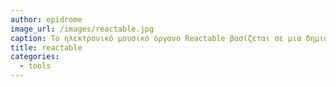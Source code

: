 ```yaml
---
author: epidrome
image_url: /images/reactable.jpg
caption: Το ηλεκτρονικό μουσικό όργανο Reactable βασίζεται σε μια δημιουργική σύνθεση υλικού και λογισμικού που είναι εύκολα διαθέσιμη και -παρότι ξεκίνησε ως ερευνητικό έργο σε πανεπιστήμιο- δεν άργησε να βρει αποδοχή από τη μουσική αγορά.
title: reactable
categories:
  - tools
---
```

